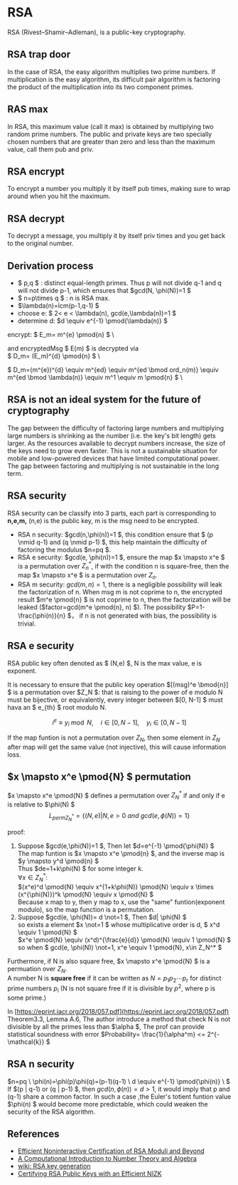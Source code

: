 # RSA

RSA (Rivest–Shamir–Adleman), is a public-key cryptography.

## RSA trap door

In the case of RSA, the easy algorithm multiplies two prime numbers. If multiplication is the easy algorithm, its difficult pair algorithm is factoring the product of the multiplication into its two component primes.

## RAS max

In RSA, this maximum value (call it max) is obtained by multiplying two random prime numbers. The public and private keys are two specially chosen numbers that are greater than zero and less than the maximum value, call them pub and priv.

## RSA encrypt

To encrypt a number you multiply it by itself pub times, making sure to wrap around when you hit the maximum.

## RSA decrypt

To decrypt a message, you multiply it by itself priv times and you get back to the original number.

## Derivation process

* $ p,q $ : distinct equal-length primes. Thus p will not divide q-1 and q will not divide p-1, which ensures that $gcd(N, \phi(N))=1 $
* $ n=p\times q $ : n is RSA max.
* $\lambda(n)=lcm(p-1,q-1) $  
* choose e: $ 2< e < \lambda(n), gcd(e,\lambda(n))=1 $  
* determine d: $d \equiv e^{-1} \pmod{\lambda(n)} $

encrypt: $ E_m= m^{e} \pmod{n} $    \

and encryptedMsg $ E(m) $ is decrypted via    \
$ D_m= (E_m)^{d} \pmod{n} $   \

$ D_m=(m^{e})^{d} \equiv m^{ed} \equiv m^{ed \bmod ord_n(m)} \equiv m^{ed \bmod \lambda(n)} \equiv m^1 \equiv  m \pmod{n} $   \

## RSA is not an ideal system for the future of cryptography

The gap between the difficulty of factoring large numbers and multiplying large numbers is shrinking as the number (i.e. the key's bit length) gets larger. As the resources available to decrypt numbers increase, the size of the keys need to grow even faster. This is not a sustainable situation for mobile and low-powered devices that have limited computational power. The gap between factoring and multiplying is not sustainable in the long term.

## RSA security

RSA security can be classify into 3 parts, each part is corresponding to **n,e,m,** (n,e) is the public key, m is the msg need to be encrypted.

* RSA n security: $gcd(n,\phi(n))=1 $, this condition ensure that $ (p \nmid q-1) and (q \nmid p-1) $, this help maintain the difficulty of factoring the modulus $n=pq $.
* RSA e security: $gcd(e, \phi(n))=1 $, ensure the map $x \mapsto x^e $ is a permutation over $Z_n^*$, if with the condition n is square-free, then the map $x \mapsto x^e $ is a permutation over $Z_n$.
* RSA m security: $gcd(m, n)=1$, there is a negligible possibility will leak the factorization of n. When msg m is not coprime to n, the encrypted result $m^e \pmod{n} $ is not coprime to n, then the factorization will be leaked ($factor=gcd(m^e \pmod{n}, n) $). The possibility $P=1-\frac{\phi(n)}{n} $， if n is not generated with bias, the possibility is trivial.

## RSA e security

RSA public key often denoted as $ (N,e) $, N is the max value, e is exponent.

It is necessary to ensure that the public key operation $[(msg)^e \bmod{n}] $ is a permutation over $Z_N $: that is raising to the power of e modulo N must be bijective, or equivalently, every integer between $[0, N-1] $  must hava an $ e_{th} $ root modulo N.

$$ i^e \equiv y_i \bmod{N}, \quad  i \in [0,N-1], \quad y_i \in [0, N-1] $$

If the map funtion is not a permutation over $Z_N$, then some element in $Z_N$ after map will get the same value (not injective), this will cause information loss.

## $x \mapsto x^e \pmod{N} $  permutation

$x \mapsto x^e \pmod{N} $ defines a permutation over $Z_N^*$ if and only if e is relative to $\phi(N) $
$$L_{permZ_N^*}=\{(N,e)|N,e>0 \ and \ gcd(e,\phi(N))=1\} $$

proof:

1. Suppose $gcd(e,\phi(N))=1 $, Then let $d=e^{-1} \pmod{\phi(N)} $ \
The map funtion is $x \mapsto x^e \pmod{n} $, and the inverse map is $y \mapsto y^d \pmod{n} $  \
Thus $de=1+k\phi(N) $ for some integer k.   \
$\forall x \in Z_N^*:$ \
$(x^e)^d \pmod{N} \equiv x^{1+k\phi(N)} \pmod{N} \equiv x \times (x^{\phi(N)})^k \pmod{N} \equiv x \pmod{N} $ \
Because x map to y, then y map to x, use the "same" funtion(exponent modulo), so the map function is a permutation.
2. Suppose $gcd(e, \phi(N))= d \not=1 $, Then $d| \phi(N) $ \
so exists a element $x \not=1 $ whose multiplicative order is d, $ x^d \equiv 1 \pmod{N} $  \
$x^e \pmod{N} \equiv (x^d)^{\frac{e}{d}} \pmod{N} \equiv 1 \pmod{N} $   \
so when $ gcd(e, \phi(N)) \not=1, x^e \equiv 1 \pmod{N}, x\in Z_N^* $

Furthermore, if N is also square free, $x \mapsto x^e \pmod{N} $ is a permuation over $Z_N$. \
A number N is **square free** if it can be written as $N = p_1p_2 \cdots p_r$ for distinct prime numbers
$p_i$ (N is not square free if it is divisible by $p^2$, where p is some prime.)

In [https://eprint.iacr.org/2018/057.pdf](https://eprint.iacr.org/2018/057.pdf) Theorem3.3, Lemma A.6, The author introduce a method that check N is not divisible by all the primes less than $\alpha $, The prof can provide statistical soundness with error $Probability= \frac{1}{\alpha^m} <= 2^{-\mathcal{k}} $

## RSA n security

$n=pq \\
\phi(n)=\phi(p)\phi(q)=(p-1)(q-1) \\
d \equiv e^{-1} \pmod{\phi(n)} \\
$
If $(p | q-1) or (q | p-1) $,  then $gcd(n, \phi(n))=d > 1$, it would imply that p and (q-1) share a common factor. In such a case ,the Euler's totient funtion value $\phi(n) $ would become more predictable, which could weaken the security of the RSA algorithm.

## References

* [Efficient Noninteractive Certification of RSA Moduli and Beyond](https://eprint.iacr.org/2018/057.pdf)
* [A Computational Introduction to Number Theory and Algebra](https://www.shoup.net/ntb/ntb-v2.pdf)
* [wiki: RSA key generation](https://en.wikipedia.org/wiki/RSA_(cryptosystem)#Key_generation)
* [Certifying RSA Public Keys with an Efficient NIZK](https://open.bu.edu/ds2/stream/?#/documents/238765/page/4)
